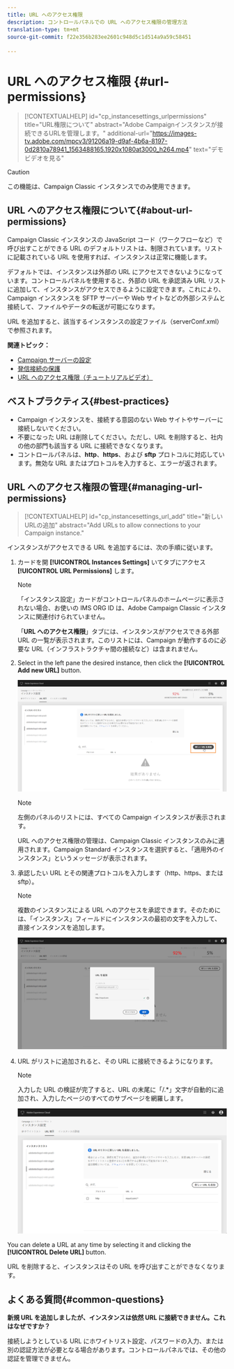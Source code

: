 ```yaml
---
title: URL へのアクセス権限
description: コントロールパネルでの URL へのアクセス権限の管理方法
translation-type: tm+mt
source-git-commit: f22e356b283ee2601c948d5c1d514a9a59c58451

---
```



# URL へのアクセス権限 {#url-permissions}

>[!CONTEXTUALHELP]
>id=&quot;cp_instancesettings_urlpermissions&quot;
>title=&quot;URL権限について&quot;
>abstract=&quot;Adobe Campaignインスタンスが接続できるURLを管理します。&quot;
>additional-url=&quot;https://images-tv.adobe.com/mpcv3/91206a19-d9af-4b6a-8197-0d2810a78941_1563488165.1920x1080at3000_h264.mp4&quot; text=&quot;デモビデオを見る&quot;

>[!CAUTION]
>
>この機能は、Campaign Classic インスタンスでのみ使用できます。

## URL へのアクセス権限について{#about-url-permissions}

Campaign Classic インスタンスの JavaScript コード（ワークフローなど）で呼び出すことができる URL のデフォルトリストは、制限されています。リストに記載されている URL を使用すれば、インスタンスは正常に機能します。

デフォルトでは、インスタンスは外部の URL にアクセスできないようになっています。コントロールパネルを使用すると、外部の URL を承認済み URL リストに追加して、インスタンスがアクセスできるように設定できます。これにより、Campaign インスタンスを SFTP サーバーや Web サイトなどの外部システムと接続して、ファイルやデータの転送が可能になります。

URL を追加すると、該当するインスタンスの設定ファイル（serverConf.xml）で参照されます。

**関連トピック：**

* [Campaign サーバーの設定](https://docs.campaign.adobe.com/doc/AC/en/INS_Additional_configurations_Configuring_Campaign_server.html)
* [発信接続の保護](https://docs.campaign.adobe.com/doc/AC/en/INS_Additional_configurations_Configuring_Campaign_server.html#Outgoing_connection_protection)
* [URL へのアクセス権限（チュートリアルビデオ）](https://docs.adobe.com/content/help/en/campaign-learn/campaign-classic-tutorials/administrating/control-panel-acc/adding-url-permissions.html)

## ベストプラクティス{#best-practices}

* Campaign インスタンスを、接続する意図のない Web サイトやサーバーに接続しないでください。
* 不要になった URL は削除してください。ただし、URL を削除すると、社内の他の部門も該当する URL に接続できなくなります。
* コントロールパネルは、**http**、**https**、および **sftp** プロトコルに対応しています。無効な URL またはプロトコルを入力すると、エラーが返されます。

## URL へのアクセス権限の管理{#managing-url-permissions}

>[!CONTEXTUALHELP]
>id=&quot;cp_instancesettings_url_add&quot;
>title=&quot;新しいURLの追加&quot;
>abstract=&quot;Add URLs to allow connections to your Campaign instance.&quot;

インスタンスがアクセスできる URL を追加するには、次の手順に従います。

1. カードを開 **[!UICONTROL Instances Settings]** いてタブにアクセス **[!UICONTROL URL Permissions]** します。

   >[!NOTE]
   >
   >「インスタンス設定」カードがコントロールパネルのホームページに表示されない場合、お使いの IMS ORG ID は、Adobe Campaign Classic インスタンスに関連付けられていません。
   >
   >「<b><span class="uicontrol">URL へのアクセス権限</span></b>」タブには、インスタンスがアクセスできる外部 URL の一覧が表示されます。このリストには、Campaign が動作するのに必要な URL（インフラストラクチャ間の接続など）は含まれません。

1. Select in the left pane the desired instance, then click the **[!UICONTROL Add new URL]** button.

   ![](assets/add_url1.png)

   >[!NOTE]
   >
   >左側のパネルのリストには、すべての Campaign インスタンスが表示されます。
   >
   >URL へのアクセス権限の管理は、Campaign Classic インスタンスのみに適用されます。Campaign Standard インスタンスを選択すると、「適用外のインスタンス」というメッセージが表示されます。

1. 承認したい URL とその関連プロトコルを入力します（http、https、または sftp）。

   >[!NOTE]
   >
   >複数のインスタンスによる URL へのアクセスを承認できます。そのためには、「インスタンス」フィールドにインスタンスの最初の文字を入力して、直接インスタンスを追加します。

   ![](assets/add_url2.png)

1. URL がリストに追加されると、その URL に接続できるようになります。

   >[!NOTE]
   >
   >入力した URL の検証が完了すると、URL の末尾に「/.*」文字が自動的に追加され、入力したページのすべてのサブページを網羅します。

   ![](assets/add_url_listnew.png)

You can delete a URL at any time by selecting it and clicking the **[!UICONTROL Delete URL]** button.

URL を削除すると、インスタンスはその URL を呼び出すことができなくなります。

## よくある質問{#common-questions}

**新規 URL を追加しましたが、インスタンスは依然 URL に接続できません。これはなぜですか？**

接続しようとしている URL にホワイトリスト設定、パスワードの入力、または別の認証方法が必要となる場合があります。コントロールパネルでは、その他の認証を管理できません。
